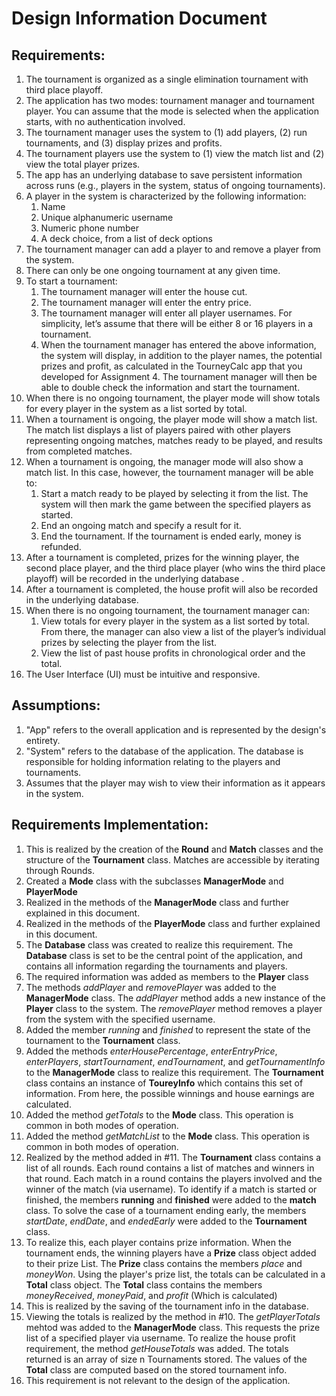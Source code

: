 ﻿Design Information Document
=========================

Requirements:
------------------
1. The tournament is organized as a single elimination tournament with third place playoff.
2. The application has two modes: tournament manager and tournament player. You can assume that the mode is selected when the application starts, with no authentication involved.
3. The tournament manager uses the system to (1) add players, (2) run tournaments, and (3) display prizes and profits.
4. The tournament players use the system to (1) view the match list and (2) view the total player prizes.
5. The app has an underlying database to save persistent information across runs (e.g., players in the system, status of ongoing tournaments).
6. A player in the system is characterized by the following information:
	1. Name
	2. Unique alphanumeric username
	3. Numeric phone number
	4. A deck choice, from a list of deck options
7. The tournament manager can add a player to and remove a player from the system.
8. There can only be one ongoing tournament at any given time.
9. To start a tournament:
	1. The tournament manager will enter the house cut.
	2. The tournament manager will enter the entry price.
	3. The tournament manager will enter all player usernames. For simplicity, let’s assume that there will be either 8 or 16 players in a tournament.
	4. When the tournament manager has entered the above information, the system will display, in addition to the player names, the potential prizes and profit, as calculated in the TourneyCalc app that you developed for Assignment 4. The tournament manager will then be able to double check the information and start the tournament.
10. When there is no ongoing tournament, the player mode will show totals for every player in the system as a list sorted by total.
11. When a tournament is ongoing, the player mode will show a match list. The match list displays a list of players paired with other players representing ongoing matches, matches ready to be played, and results from completed matches.
12. When a tournament is ongoing, the manager mode will also show a match list. In this case, however, the tournament manager will be able to:
	1. Start a match ready to be played by selecting it from the list. The system will then mark the game between the specified players as started.
	2. End an ongoing match and specify a result for it.
	3. End the tournament. If the tournament is ended early, money is refunded.
13. After a tournament is completed, prizes for the winning player, the second place player, and the third place player (who wins the third place playoff) will be recorded in the underlying database .  
14. After a tournament is completed, the house profit will also be recorded in the underlying database.
15. When there is no ongoing tournament, the tournament manager can:
	1. View totals for every player in the system as a list sorted by total. From there, the manager can also view a list of the player’s individual prizes by selecting the player from the list.
	2. View the list of past house profits in chronological order and the total.
16. The User Interface (UI) must be intuitive and responsive.

Assumptions:
---------------------
1. "App" refers to the overall application and is represented by the design's entirety.
2. "System" refers to the database of the application. The database is responsible for holding information relating to the players and tournaments.
3. Assumes that the player may wish to view their information as it appears in the system.

Requirements Implementation:
-----------------------------------------
1. This is realized by the creation of the **Round** and **Match** classes and the structure of the **Tournament** class. Matches are accessible by iterating through Rounds.
2. Created a **Mode** class with the subclasses **ManagerMode** and **PlayerMode**
3. Realized in the methods of the **ManagerMode** class and further explained in this document.
4. Realized in the methods of the **PlayerMode** class and further explained in this document.
5. The **Database** class was created to realize this requirement. The **Database** class is set to be the central point of the application, and contains all information regarding the tournaments and players.
6. The required information was added as members to the **Player** class
7. The methods *addPlayer* and *removePlayer* was added to the **ManagerMode** class. The *addPlayer* method adds a new instance of the **Player** class to the system. The *removePlayer* method removes a player from the system with the specified username.
8. Added the member *running* and *finished* to represent the state of the tournament to the **Tournament** class.
9. Added the methods *enterHousePercentage*, *enterEntryPrice*, *enterPlayers*, *startTournament*, *endTournament*, and *getTournamentInfo* to the **ManagerMode** class to realize this requirement. The **Tournament** class contains an instance of **ToureyInfo** which contains this set of information. From here, the possible winnings and house earnings are calculated.
10. Added the method *getTotals* to the **Mode** class. This operation is common in both modes of operation.
11. Added the method *getMatchList* to the **Mode** class. This operation is common in both modes of operation.
12. Realized by the method added in #11. The **Tournament** class contains a list of all rounds. Each round contains a list of matches and winners in that round. Each match in a round contains the players involved and the winner of the match (via username). To identify if a match is started or finished, the members **running** and **finished** were added to the **match** class. To solve the case of a tournament ending early, the members *startDate*, *endDate*, and *endedEarly* were added to the **Tournament** class.
13. To realize this, each player contains prize information. When the tournament ends, the winning players have a **Prize** class object added to their prize List. The **Prize** class contains the members *place* and *moneyWon*. Using the player's prize list, the totals can be calculated in a **Total** class object. The **Total** class contains the members *moneyReceived*, *moneyPaid*, and *profit* (Which is calculated)
14. This is realized by the saving of the tournament info in the database.
15. Viewing the totals is realized by the method in #10. The *getPlayerTotals* mehtod was added to the **ManagerMode** class. This requests the prize list of a specified player via username. To realize the house profit requirement, the method *getHouseTotals* was added. The totals returned is an array of size n Tournaments stored. The values of the **Total** class are computed based on the stored tournament info.
16. This requirement is not relevant to the design of the application. 
